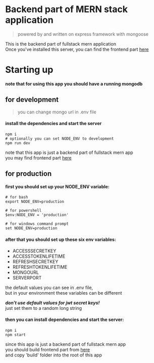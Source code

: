 # Backend part of MERN stack application

> powered by and written on express framework with mongoose

This is the backend part of fullstack mern application  
Once you've installed this server, you can find the frontend part [here](https://github.com/Vasyokkrut/ReactFrontend)

# Starting up
**note that for using this app you should have a running mongodb**

## for development

> you can change mongo url in .env file

#### install the dependencies and start the server
```
npm i
# optionally you can set NODE_ENV to development
npm run dev
```

note that this app is just a backend part of fullstack mern app  
you may find frontend part [here](https://github.com/Vasyokkrut/ReactFrontend)

## for production

#### first you should set up your NODE_ENV variable:
```
# for bash
export NODE_ENV=production

# for powershell
$env:NODE_ENV = 'production'

# for windows command prompt
set NODE_ENV=production
```

#### after that you should set up these six env variables:
- ACCESSSECRETKEY
- ACCESSTOKENLIFETIME
- REFRESHSECRETKEY
- REFRESHTOKENLIFETIME
- MONGOURL
- SERVERPORT

the default values you can see in .env file,  
but in your environment these variables can be different

***don't use default values for jwt secret keys!***  
just set them to a random long string

#### then you can install dependencies and start the server:
```
npm i
npm start
```

since this app is just a backend part of fullstack mern app  
you should build frontend part from [here](https://github.com/Vasyokkrut/ReactFrontend)  
and copy 'build' folder into the root of this app
